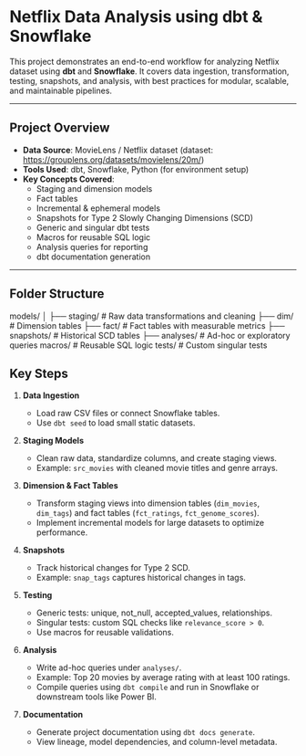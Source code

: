 # Netflix Data Analysis using dbt & Snowflake

This project demonstrates an end-to-end workflow for analyzing Netflix dataset using **dbt** and **Snowflake**. It covers data ingestion, transformation, testing, snapshots, and analysis, with best practices for modular, scalable, and maintainable pipelines.

---

## Project Overview

- **Data Source**: MovieLens / Netflix dataset (dataset: https://grouplens.org/datasets/movielens/20m/)
- **Tools Used**: dbt, Snowflake, Python (for environment setup)
- **Key Concepts Covered**:
  - Staging and dimension models
  - Fact tables
  - Incremental & ephemeral models
  - Snapshots for Type 2 Slowly Changing Dimensions (SCD)
  - Generic and singular dbt tests
  - Macros for reusable SQL logic
  - Analysis queries for reporting
  - dbt documentation generation

---

## Folder Structure
models/
│
├── staging/ # Raw data transformations and cleaning
├── dim/ # Dimension tables
├── fact/ # Fact tables with measurable metrics
├── snapshots/ # Historical SCD tables
├── analyses/ # Ad-hoc or exploratory queries
macros/ # Reusable SQL logic
tests/ # Custom singular tests

## Key Steps

1. **Data Ingestion**
   - Load raw CSV files or connect Snowflake tables.
   - Use `dbt seed` to load small static datasets.

2. **Staging Models**
   - Clean raw data, standardize columns, and create staging views.
   - Example: `src_movies` with cleaned movie titles and genre arrays.

3. **Dimension & Fact Tables**
   - Transform staging views into dimension tables (`dim_movies`, `dim_tags`) and fact tables (`fct_ratings`, `fct_genome_scores`).
   - Implement incremental models for large datasets to optimize performance.

4. **Snapshots**
   - Track historical changes for Type 2 SCD.
   - Example: `snap_tags` captures historical changes in tags.

5. **Testing**
   - Generic tests: unique, not_null, accepted_values, relationships.
   - Singular tests: custom SQL checks like `relevance_score > 0`.
   - Use macros for reusable validations.

6. **Analysis**
   - Write ad-hoc queries under `analyses/`.
   - Example: Top 20 movies by average rating with at least 100 ratings.
   - Compile queries using `dbt compile` and run in Snowflake or downstream tools like Power BI.

7. **Documentation**
   - Generate project documentation using `dbt docs generate`.
   - View lineage, model dependencies, and column-level metadata.
